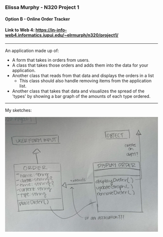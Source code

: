 ### Elissa Murphy - N320 Project 1

#### Option B - Online Order Tracker


#### Link to Web 4: https://in-info-web4.informatics.iupui.edu/~elrmurph/n320/project1/

---

An application made up of:

- A form that takes in orders from users.
- A class that takes those orders and adds them into the data for your application.
- Another class that reads from that data and displays the orders in a list
  - This class should also handle removing items from the application list.
- Another class that takes that data and visualizes the spread of the 'types' by showing a bar graph of the amounts of each type ordered.

---

My sketches:

![alt text](assets/sketch.jpg)
